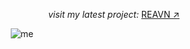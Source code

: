 



<!-- <p align="center">
  <i>What I’ve been coding lately:</i>
  <a href="https://polyglotparrot.github.io/jump/" target="_blank" rel="noopener noreferrer">REAVN ↗</a>
</p> -->

<p align="right">
  <i>visit my latest project:</i>
  <a href="https://polyglotparrot.github.io/jump/" target="_blank" rel="noopener noreferrer">REAVN ↗</a>
</p>

<p align="center">
  <img src="https://github.com/user-attachments/assets/8290d465-d1c2-4770-b5f6-c1b133a18b1a" alt="me">
</p>























  



